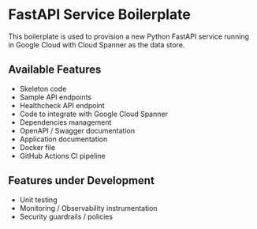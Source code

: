 # FastAPI Service Boilerplate

This boilerplate is used to provision a new Python FastAPI service running in Google Cloud with Cloud Spanner as the data store.

## Available Features
* Skeleton code
* Sample API endpoints
* Healthcheck API endpoint
* Code to integrate with Google Cloud Spanner
* Dependencies management
* OpenAPI / Swagger documentation
* Application documentation
* Docker file
* GitHub Actions CI pipeline

## Features under Development
* Unit testing
* Monitoring / Observability instrumentation
* Security guardrails / policies

